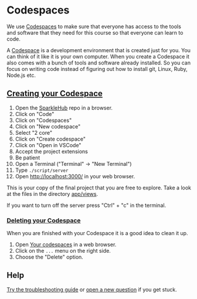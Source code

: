 # Codespaces

We use [Codespaces](https://github.com/codespaces) to make sure that everyone
has access to the tools and software that they need for this course
so that everyone can learn to code.

A [Codespace](https://github.com/codespaces) is a development environment
that is created just for you. You can think of it like it is your own
computer. When you create a Codespace it also comes with a bunch of tools
and software already installed. So you can focus on writing code instead of
figuring out how to install git, Linux, Ruby, Node.js etc.

## [Creating your Codespace](https://docs.github.com/en/codespaces/developing-in-codespaces/creating-a-codespace#creating-a-codespace)

1. Open the [SparkleHub](https://github.com/codechica/SparkleHub) repo in a browser.
1. Click on "Code"
1. Click on "Codespaces"
1. Click on "New codespace"
1. Select "2 core"
1. Click on "Create codespace"
1. Click on "Open in VSCode"
1. Accept the project extensions
1. Be patient
1. Open a Terminal ("Terminal" -> "New Terminal")
1. Type `./script/server`
1. Open [http://localhost:3000/](http://localhost:3000/) in your web browser.

This is your copy of the final project that you are free to explore.
Take a look at the files in the directory [app/views](https://github.com/CodeChica/SparkleHub/blob/main/app/views/).

If you want to turn off the server press "Ctrl" + "c" in the terminal.

### [Deleting your Codespace](https://docs.github.com/en/codespaces/developing-in-codespaces/deleting-a-codespace)

When you are finished with your Codespace it is a good idea to clean it up.

1. Open [Your codespaces](https://github.com/codespaces) in a web browser.
1. Click on the `...` menu on the right side.
1. Choose the "Delete" option.

## Help

[Try the troubleshooting guide](https://docs.github.com/en/codespaces/codespaces-reference/troubleshooting-your-codespace)
or [open a new question](https://github.com/CodeChica/plus-plus/discussions/categories/q-a) if you get stuck.
